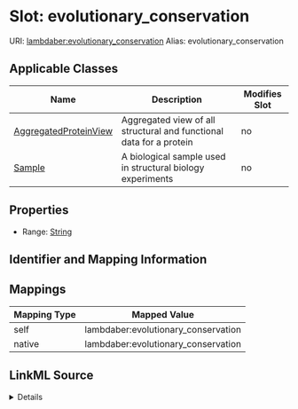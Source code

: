 

# Slot: evolutionary_conservation 



URI: [lambdaber:evolutionary_conservation](https://w3id.org/lambda-ber-schema/evolutionary_conservation)
Alias: evolutionary_conservation

<!-- no inheritance hierarchy -->





## Applicable Classes

| Name | Description | Modifies Slot |
| --- | --- | --- |
| [AggregatedProteinView](AggregatedProteinView.md) | Aggregated view of all structural and functional data for a protein |  no  |
| [Sample](Sample.md) | A biological sample used in structural biology experiments |  no  |






## Properties

* Range: [String](String.md)




## Identifier and Mapping Information







## Mappings

| Mapping Type | Mapped Value |
| ---  | ---  |
| self | lambdaber:evolutionary_conservation |
| native | lambdaber:evolutionary_conservation |




## LinkML Source

<details>
```yaml
name: evolutionary_conservation
alias: evolutionary_conservation
domain_of:
- Sample
- AggregatedProteinView
range: string

```
</details>